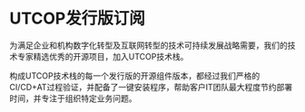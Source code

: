 # UTCOP发行版订阅

为满足企业和机构数字化转型及互联网转型的技术可持续发展战略需要，我们的技术专家精选优秀的开源项目，加入UTCOP技术栈。

构成UTCOP技术栈的每一个发行版的开源组件版本，都经过我们严格的CI/CD+AT过程验证，并配备了一键安装程序，帮助客户IT团队最大程度节约部署时间，并专注于组织特定业务问题。

